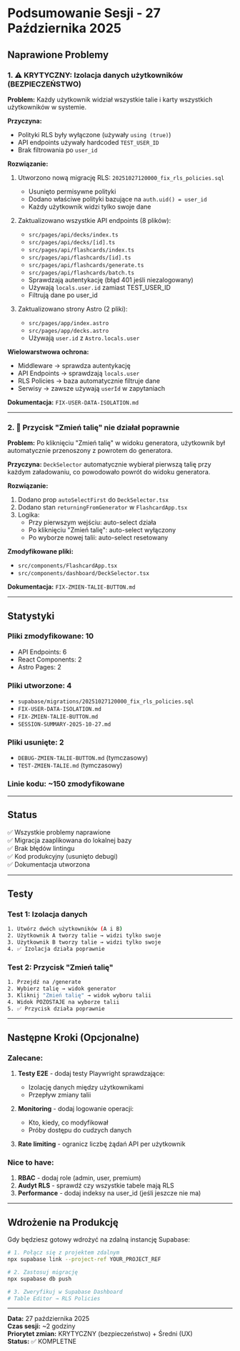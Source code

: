 # Podsumowanie Sesji - 27 Października 2025

## Naprawione Problemy

### 1. ⚠️ KRYTYCZNY: Izolacja danych użytkowników (BEZPIECZEŃSTWO)

**Problem:** Każdy użytkownik widział wszystkie talie i karty wszystkich użytkowników w systemie.

**Przyczyna:**
- Polityki RLS były wyłączone (używały `using (true)`)
- API endpoints używały hardcoded `TEST_USER_ID`
- Brak filtrowania po `user_id`

**Rozwiązanie:**
1. Utworzono nową migrację RLS: `20251027120000_fix_rls_policies.sql`
   - Usunięto permisywne polityki
   - Dodano właściwe polityki bazujące na `auth.uid() = user_id`
   - Każdy użytkownik widzi tylko swoje dane

2. Zaktualizowano wszystkie API endpoints (8 plików):
   - `src/pages/api/decks/index.ts`
   - `src/pages/api/decks/[id].ts`
   - `src/pages/api/flashcards/index.ts`
   - `src/pages/api/flashcards/[id].ts`
   - `src/pages/api/flashcards/generate.ts`
   - `src/pages/api/flashcards/batch.ts`
   - Sprawdzają autentykację (błąd 401 jeśli niezalogowany)
   - Używają `locals.user.id` zamiast TEST_USER_ID
   - Filtrują dane po user_id

3. Zaktualizowano strony Astro (2 pliki):
   - `src/pages/app/index.astro`
   - `src/pages/app/decks.astro`
   - Używają `user.id` z `Astro.locals.user`

**Wielowarstwowa ochrona:**
- Middleware → sprawdza autentykację
- API Endpoints → sprawdzają `locals.user`
- RLS Policies → baza automatycznie filtruje dane
- Serwisy → zawsze używają `userId` w zapytaniach

**Dokumentacja:** `FIX-USER-DATA-ISOLATION.md`

---

### 2. 🐛 Przycisk "Zmień talię" nie działał poprawnie

**Problem:** Po kliknięciu "Zmień talię" w widoku generatora, użytkownik był automatycznie przenoszony z powrotem do generatora.

**Przyczyna:** `DeckSelector` automatycznie wybierał pierwszą talię przy każdym załadowaniu, co powodowało powrót do widoku generatora.

**Rozwiązanie:**
1. Dodano prop `autoSelectFirst` do `DeckSelector.tsx`
2. Dodano stan `returningFromGenerator` w `FlashcardApp.tsx`
3. Logika:
   - Przy pierwszym wejściu: auto-select działa
   - Po kliknięciu "Zmień talię": auto-select wyłączony
   - Po wyborze nowej talii: auto-select resetowany

**Zmodyfikowane pliki:**
- `src/components/FlashcardApp.tsx`
- `src/components/dashboard/DeckSelector.tsx`

**Dokumentacja:** `FIX-ZMIEN-TALIE-BUTTON.md`

---

## Statystyki

### Pliki zmodyfikowane: 10
- API Endpoints: 6
- React Components: 2
- Astro Pages: 2

### Pliki utworzone: 4
- `supabase/migrations/20251027120000_fix_rls_policies.sql`
- `FIX-USER-DATA-ISOLATION.md`
- `FIX-ZMIEN-TALIE-BUTTON.md`
- `SESSION-SUMMARY-2025-10-27.md`

### Pliki usunięte: 2
- `DEBUG-ZMIEN-TALIE-BUTTON.md` (tymczasowy)
- `TEST-ZMIEN-TALIE.md` (tymczasowy)

### Linie kodu: ~150 zmodyfikowane

---

## Status

✅ Wszystkie problemy naprawione  
✅ Migracja zaaplikowana do lokalnej bazy  
✅ Brak błędów lintingu  
✅ Kod produkcyjny (usunięto debugi)  
✅ Dokumentacja utworzona  

---

## Testy

### Test 1: Izolacja danych
```bash
1. Utwórz dwóch użytkowników (A i B)
2. Użytkownik A tworzy talie → widzi tylko swoje
3. Użytkownik B tworzy talie → widzi tylko swoje
4. ✅ Izolacja działa poprawnie
```

### Test 2: Przycisk "Zmień talię"
```bash
1. Przejdź na /generate
2. Wybierz talię → widok generator
3. Kliknij "Zmień talię" → widok wyboru talii
4. Widok POZOSTAJE na wyborze talii
5. ✅ Przycisk działa poprawnie
```

---

## Następne Kroki (Opcjonalne)

### Zalecane:
1. **Testy E2E** - dodaj testy Playwright sprawdzające:
   - Izolację danych między użytkownikami
   - Przepływ zmiany talii

2. **Monitoring** - dodaj logowanie operacji:
   - Kto, kiedy, co modyfikował
   - Próby dostępu do cudzych danych

3. **Rate limiting** - ogranicz liczbę żądań API per użytkownik

### Nice to have:
1. **RBAC** - dodaj role (admin, user, premium)
2. **Audyt RLS** - sprawdź czy wszystkie tabele mają RLS
3. **Performance** - dodaj indeksy na user_id (jeśli jeszcze nie ma)

---

## Wdrożenie na Produkcję

Gdy będziesz gotowy wdrożyć na zdalną instancję Supabase:

```bash
# 1. Połącz się z projektem zdalnym
npx supabase link --project-ref YOUR_PROJECT_REF

# 2. Zastosuj migrację
npx supabase db push

# 3. Zweryfikuj w Supabase Dashboard
# Table Editor → RLS Policies
```

---

**Data:** 27 października 2025  
**Czas sesji:** ~2 godziny  
**Priorytet zmian:** KRYTYCZNY (bezpieczeństwo) + Średni (UX)  
**Status:** ✅ KOMPLETNE

